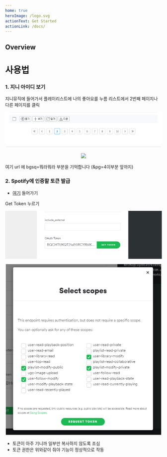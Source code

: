 ```yaml
---
home: true
heroImage: /logo.svg
actionText: Get Started
actionLink: /docs/
---
```


## Overview
# 사용법

### 1. 지니 아이디 보기

지니뮤직에 들어가서 플레이리스트에 나의 좋아요를 누름
리스트에서 2번째 페이지나 다른 페이지를 클릭

<p align="center">
<img src="../assets/screenshot/nav.png" width="500"/>
</p>

<p align="center">
<img src="https://user-images.githubusercontent.com/27716524/123205653-4125bb80-d4f5-11eb-83bc-e6c2f9ebe587.png" width="500"/>
</p>

여기 url 에 bgsq=뭐라뭐라 부분을 기억합니다 (&pg=4이부분 앞까지)

### 2. Spotify에 인증할 토큰 발급

- [여기](https://developer.spotify.com/console/get-search-item/) 들어가기

Get Token 누르기
<p align="center">
<img src="../assets/screenshot/stoken.png" width="700"/>
</p>
<p align="center">
<img src="../assets/screenshot/auth.png" width="500"/>
</p>

- 토큰이 아주 기니까 일부만 복사하지 않도록 조심
- 토큰 권한은 위와같이 줘야 기능이 정상적으로 작동

